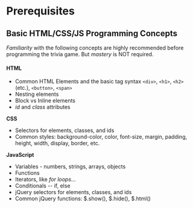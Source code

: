 # Prerequisites

## Basic HTML/CSS/JS Programming Concepts

_Familiarity_ with the following concepts are highly recommended before programming the trivia game. But _mastery_ is NOT required.

#### HTML

* Common HTML Elements and the basic tag syntax `<div>`, `<h1>`, `<h2>` \(etc.\), `<button>`, `<span>`
* Nesting elements
* Block vs Inline elements
* _id_ and _class_ attributes

**CSS**

* Selectors for elements, classes, and ids
* Common styles: background-color, color, font-size, margin, padding, height, width, display, border, etc.

**JavaScript**

* Variables - numbers, strings, arrays, objects
* Functions
* Iterators, like _for loops_...
* Conditionals -- if, else
* jQuery selectors for elements, classes, and ids
* Common jQuery functions: $.show\(\), $.hide\(\), $.html\(\)




